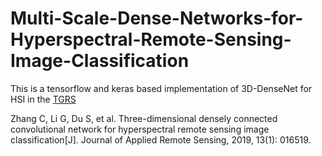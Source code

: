 # Multi-Scale-Dense-Networks-for-Hyperspectral-Remote-Sensing-Image-Classification      

This is a tensorflow and keras based implementation of 3D-DenseNet for HSI in the [TGRS](https://ieeexplore.ieee.org/document/8784389/authors#authors)

Zhang C, Li G, Du S, et al. Three-dimensional densely connected convolutional network for hyperspectral remote sensing image classification[J]. Journal of Applied Remote Sensing, 2019, 13(1): 016519.
